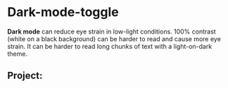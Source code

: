 # Dark-mode-toggle
**Dark mode** can reduce eye strain in low-light conditions. 100% contrast (white on a black background) can be harder to read and cause more eye strain. It can be harder to read long chunks of text with a light-on-dark theme.
## Project:
